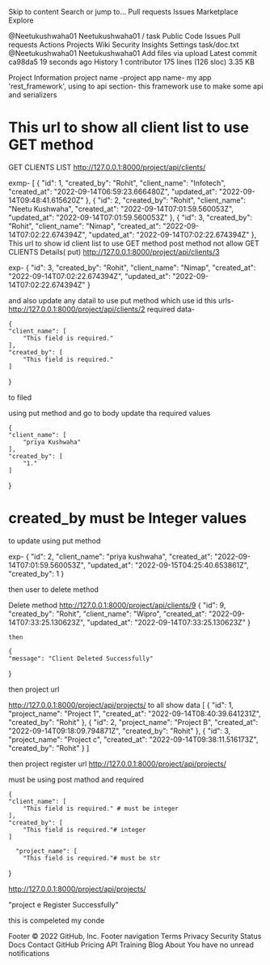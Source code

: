 Skip to content
Search or jump to…
Pull requests
Issues
Marketplace
Explore
 
@Neetukushwaha01 
Neetukushwaha01
/
task
Public
Code
Issues
Pull requests
Actions
Projects
Wiki
Security
Insights
Settings
task/doc.txt
@Neetukushwaha01
Neetukushwaha01 Add files via upload
Latest commit ca98da5 19 seconds ago
 History
 1 contributor
175 lines (126 sloc)  3.35 KB

 Project Information
project name -project
app name- my app
'rest_framework',  using to api section- this framework use to make some api and serializers






#  This  url to show all client list to use GET method

GET CLIENTS LIST
http://127.0.0.1:8000/project/api/clients/

exmp-
   [
    {
        "id": 1,
        "created_by": "Rohit",
        "client_name": "Infotech",
        "created_at": "2022-09-14T06:59:23.666480Z",
        "updated_at": "2022-09-14T09:48:41.615620Z"
    },
    {
        "id": 2,
        "created_by": "Rohit",
        "client_name": "Neetu Kushwaha",
        "created_at": "2022-09-14T07:01:59.560053Z",
        "updated_at": "2022-09-14T07:01:59.560053Z"
    },
    {
        "id": 3,
        "created_by": "Rohit",
        "client_name": "Nimap",
        "created_at": "2022-09-14T07:02:22.674394Z",
        "updated_at": "2022-09-14T07:02:22.674394Z"
    },
 This  url to show  id  client list to use GET method  post method not allow
GET CLIENTS Details( put)
http://127.0.0.1:8000/project/api/clients/3

exp-
{
    "id": 3,
    "created_by": "Rohit",
    "client_name": "Nimap",
    "created_at": "2022-09-14T07:02:22.674394Z",
    "updated_at": "2022-09-14T07:02:22.674394Z"
}



and also update any datail to use put method which use  id
 this urls-
    http://127.0.0.1:8000/project/api/clients/2
  required data-

    {
    "client_name": [
        "This field is required."
    ],
    "created_by": [
        "This field is required."
    ]
}


to filed

using put method and go to body update tha required values


    {
    "client_name": [
        "priya Kushwaha"
    ],
    "created_by": [
        "1."
    ]
}

# created_by must be Integer values
to update using put method


exp-
{
    "id": 2,
    "client_name": "priya kushwaha",
    "created_at": "2022-09-14T07:01:59.560053Z",
    "updated_at": "2022-09-15T04:25:40.653861Z",
    "created_by": 1
}


 then user to delete method

 Delete method
 http://127.0.0.1:8000/project/api/clients/9
     {
        "id": 9,
        "created_by": "Rohit",
        "client_name": "Wipro",
        "created_at": "2022-09-14T07:33:25.130623Z",
        "updated_at": "2022-09-14T07:33:25.130623Z"
    }


    then

    {
    "message": "Client Deleted Successfully"
}

then project url

http://127.0.0.1:8000/project/api/projects/
to all show  data
[
    {
        "id": 1,
        "project_name": "Project 1",
        "created_at": "2022-09-14T08:40:39.641231Z",
        "created_by": "Rohit"
    },
    {
        "id": 2,
        "project_name": "Project B",
        "created_at": "2022-09-14T09:18:09.794871Z",
        "created_by": "Rohit"
    },
    {
        "id": 3,
        "project_name": "Project c",
        "created_at": "2022-09-14T09:38:11.516173Z",
        "created_by": "Rohit"
    }
]



then project register url
http://127.0.0.1:8000/project/api/projects/

must be using post mathod and required

    {
    "client_name": [
        "This field is required." # must be integer
    ],
    "created_by": [
        "This field is required."# integer
    ]

      "project_name": [
        "This field is required."# must be str

}

   http://127.0.0.1:8000/project/api/projects/


"project e Register Successfully"



this is compeleted my conde







Footer
© 2022 GitHub, Inc.
Footer navigation
Terms
Privacy
Security
Status
Docs
Contact GitHub
Pricing
API
Training
Blog
About
You have no unread notifications
